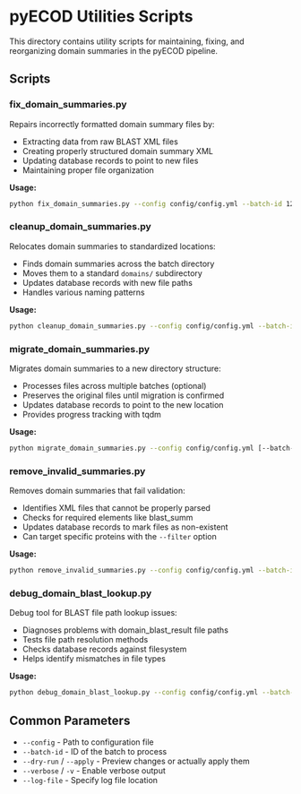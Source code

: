 # pyECOD Utilities Scripts

This directory contains utility scripts for maintaining, fixing, and reorganizing domain summaries in the pyECOD pipeline.

## Scripts

### fix_domain_summaries.py

Repairs incorrectly formatted domain summary files by:
- Extracting data from raw BLAST XML files
- Creating properly structured domain summary XML
- Updating database records to point to new files
- Maintaining proper file organization

**Usage:**
```bash
python fix_domain_summaries.py --config config/config.yml --batch-id 123 [--apply]
```

### cleanup_domain_summaries.py

Relocates domain summaries to standardized locations:
- Finds domain summaries across the batch directory
- Moves them to a standard `domains/` subdirectory
- Updates database records with new file paths
- Handles various naming patterns

**Usage:**
```bash
python cleanup_domain_summaries.py --config config/config.yml --batch-id 123 [--apply]
```

### migrate_domain_summaries.py

Migrates domain summaries to a new directory structure:
- Processes files across multiple batches (optional)
- Preserves the original files until migration is confirmed
- Updates database records to point to the new location
- Provides progress tracking with tqdm

**Usage:**
```bash
python migrate_domain_summaries.py --config config/config.yml [--batch-id 123] [--dry-run]
```

### remove_invalid_summaries.py

Removes domain summaries that fail validation:
- Identifies XML files that cannot be properly parsed
- Checks for required elements like blast_summ
- Updates database records to mark files as non-existent
- Can target specific proteins with the `--filter` option

**Usage:**
```bash
python remove_invalid_summaries.py --config config/config.yml --batch-id 123 [--apply] [--filter 8gh6_P]
```

### debug_domain_blast_lookup.py

Debug tool for BLAST file path lookup issues:
- Diagnoses problems with domain_blast_result file paths
- Tests file path resolution methods
- Checks database records against filesystem
- Helps identify mismatches in file types

**Usage:**
```bash
python debug_domain_blast_lookup.py --config config/config.yml --batch-id 123 --protein-id 456 [--apply-fix]
```

## Common Parameters

- `--config` - Path to configuration file
- `--batch-id` - ID of the batch to process
- `--dry-run` / `--apply` - Preview changes or actually apply them
- `--verbose` / `-v` - Enable verbose output
- `--log-file` - Specify log file location